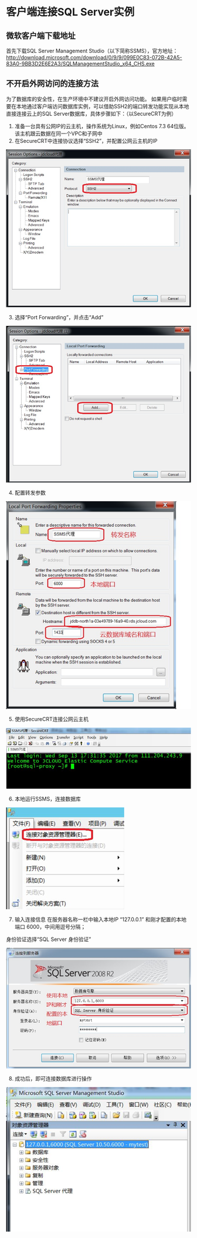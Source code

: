 # 客户端连接SQL Server实例

## 微软客户端下载地址
首先下载SQL Server Management Studio（以下简称SSMS），官方地址：<br>
http://download.microsoft.com/download/0/9/9/099E0C83-072B-42A5-83A0-9BB3D2E6E2A3/SQLManagementStudio_x64_CHS.exe

## 不开启外网访问的连接方法
为了数据库的安全性，在生产环境中不建议开启外网访问功能。 如果用户临时需要在本地通过客户端访问数据库实例，可以借助SSH2的端口转发功能实现从本地直接连接云上的SQL Server数据库，具体步骤如下：（以SecureCRT为例）

1. 准备一台具有公网IP的云主机，操作系统为Linux，例如Centos 7.3 64位版。该主机跟云数据在同一个VPC和子网中
2. 在SecureCRT中连接协议选择“SSH2”，并配置公网云主机的IP

![连接实例1](../../../../../image/RDS/Client-Connect-1.png)

3. 选择“Port Forwarding”，并点击“Add”

![连接实例2](../../../../../image/RDS/Client-Connect-2.png)

4. 配置转发参数

![连接实例3](../../../../../image/RDS/Client-Connect-3.png)

5. 使用SecureCRT连接公网云主机

![连接实例4](../../../../../image/RDS/Client-Connect-4.png)

6. 本地运行SSMS，连接数据库

![连接实例5](../../../../../image/RDS/Client-Connect-5.png)

7. 输入连接信息
在服务器名称一栏中输入本地IP “127.0.0.1” 和刚才配置的本地端口 6000，中间用逗号分隔；

身份验证选择“SQL Server 身份验证”

![连接实例6](../../../../../image/RDS/Client-Connect-6.png)

8. 成功后，即可连接数据库进行操作

![连接实例7](../../../../../image/RDS/Client-Connect-7.png)
